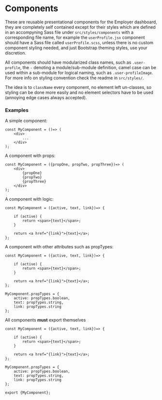Components
==========

These are reusable presentational components for the Employer dashboard, they are completely self contained except for their styles which are defined in an accompyning Sass file under `src/styles/components` with a corresponding file name, for example the `userProfile.jsx` component should have a Sass file called `userProfile.scss`, unless there is no custom component styling needed, and just Bootstrap theming styles, use your discretion.

All components should have modularized class names, such as `.user-profile`, the `-` denoting a module/sub-module definition, camel case can be used within a sub-module for logical naming, such as `.user-profileImage`. For more info on styling convention check the readme in `src/styles/`.

The idea is to `className` every component, no element left un-classes, so styling can be done more easily and no element selectors have to be used (annoying edge cases always accepted).

### Examples

A simple component:
```
const MyComponent = ()=> (
    <div>
        ...
    </div>
);
```

A component with props:
```
const MyComponent = ({propOne, propTwo, propThree})=> (
    <div>
        {propOne}
        {propTwo}
        {propThree}
    </div>
);
```

A component with logic:
```
const MyComponent = ({active, text, link})=> {

    if (active) {
        return <span>{text}</span>;
    }

    return <a href="{link}">{text}</a>;
};
```

A component with other attributes such as propTypes:
```
const MyComponent = ({active, text, link})=> {

    if (active) {
        return <span>{text}</span>;
    }

    return <a href="{link}">{text}</a>;
};

MyComponent.propTypes = {
    active: propTypes.boolean,
    text: propTypes.string,
    link: propTypes.string
};
```

All components **must** export themselves
```
const MyComponent = ({active, text, link})=> {

    if (active) {
        return <span>{text}</span>;
    }

    return <a href="{link}">{text}</a>;
};

MyComponent.propTypes = {
    active: propTypes.boolean,
    text: propTypes.string,
    link: propTypes.string
};

export {MyComponent};
```
